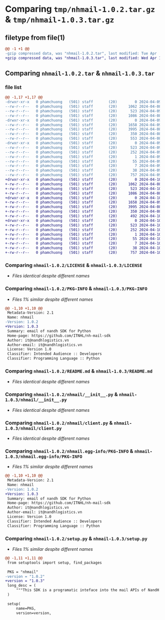 # Comparing `tmp/nhmail-1.0.2.tar.gz` & `tmp/nhmail-1.0.3.tar.gz`

## filetype from file(1)

```diff
@@ -1 +1 @@
-gzip compressed data, was "nhmail-1.0.2.tar", last modified: Tue Apr  9 01:23:38 2024, max compression
+gzip compressed data, was "nhmail-1.0.3.tar", last modified: Wed Apr 10 01:50:30 2024, max compression
```

## Comparing `nhmail-1.0.2.tar` & `nhmail-1.0.3.tar`

### file list

```diff
@@ -1,17 +1,17 @@
-drwxr-xr-x   0 phamchuong   (501) staff       (20)        0 2024-04-09 01:23:38.906709 nhmail-1.0.2/
--rw-r--r--   0 phamchuong   (501) staff       (20)     1062 2024-04-08 06:19:52.000000 nhmail-1.0.2/LICENSE
--rw-r--r--   0 phamchuong   (501) staff       (20)      523 2024-04-09 01:23:38.906480 nhmail-1.0.2/PKG-INFO
--rw-r--r--   0 phamchuong   (501) staff       (20)     1086 2024-04-08 08:02:58.000000 nhmail-1.0.2/README.md
-drwxr-xr-x   0 phamchuong   (501) staff       (20)        0 2024-04-09 01:23:38.905423 nhmail-1.0.2/nhmail/
--rw-r--r--   0 phamchuong   (501) staff       (20)     1658 2024-04-09 01:16:26.000000 nhmail-1.0.2/nhmail/__init__.py
--rw-r--r--   0 phamchuong   (501) staff       (20)     3995 2024-04-08 07:26:40.000000 nhmail-1.0.2/nhmail/client.py
--rw-r--r--   0 phamchuong   (501) staff       (20)      350 2024-04-08 07:54:41.000000 nhmail-1.0.2/nhmail/constants.py
--rw-r--r--   0 phamchuong   (501) staff       (20)      553 2024-04-08 07:26:40.000000 nhmail-1.0.2/nhmail/validators.py
-drwxr-xr-x   0 phamchuong   (501) staff       (20)        0 2024-04-09 01:23:38.906234 nhmail-1.0.2/nhmail.egg-info/
--rw-r--r--   0 phamchuong   (501) staff       (20)      523 2024-04-09 01:23:38.000000 nhmail-1.0.2/nhmail.egg-info/PKG-INFO
--rw-r--r--   0 phamchuong   (501) staff       (20)      252 2024-04-09 01:23:38.000000 nhmail-1.0.2/nhmail.egg-info/SOURCES.txt
--rw-r--r--   0 phamchuong   (501) staff       (20)        1 2024-04-09 01:23:38.000000 nhmail-1.0.2/nhmail.egg-info/dependency_links.txt
--rw-r--r--   0 phamchuong   (501) staff       (20)       55 2024-04-09 01:23:38.000000 nhmail-1.0.2/nhmail.egg-info/requires.txt
--rw-r--r--   0 phamchuong   (501) staff       (20)        7 2024-04-09 01:23:38.000000 nhmail-1.0.2/nhmail.egg-info/top_level.txt
--rw-r--r--   0 phamchuong   (501) staff       (20)       38 2024-04-09 01:23:38.906767 nhmail-1.0.2/setup.cfg
--rw-r--r--   0 phamchuong   (501) staff       (20)      757 2024-04-09 01:22:40.000000 nhmail-1.0.2/setup.py
+drwxr-xr-x   0 phamchuong   (501) staff       (20)        0 2024-04-10 01:50:30.633634 nhmail-1.0.3/
+-rw-r--r--   0 phamchuong   (501) staff       (20)     1062 2024-04-08 06:19:52.000000 nhmail-1.0.3/LICENSE
+-rw-r--r--   0 phamchuong   (501) staff       (20)      523 2024-04-10 01:50:30.633408 nhmail-1.0.3/PKG-INFO
+-rw-r--r--   0 phamchuong   (501) staff       (20)     1086 2024-04-08 08:02:58.000000 nhmail-1.0.3/README.md
+drwxr-xr-x   0 phamchuong   (501) staff       (20)        0 2024-04-10 01:50:30.632453 nhmail-1.0.3/nhmail/
+-rw-r--r--   0 phamchuong   (501) staff       (20)     1658 2024-04-09 01:16:26.000000 nhmail-1.0.3/nhmail/__init__.py
+-rw-r--r--   0 phamchuong   (501) staff       (20)     3995 2024-04-08 07:26:40.000000 nhmail-1.0.3/nhmail/client.py
+-rw-r--r--   0 phamchuong   (501) staff       (20)      350 2024-04-08 07:54:41.000000 nhmail-1.0.3/nhmail/constants.py
+-rw-r--r--   0 phamchuong   (501) staff       (20)      492 2024-04-10 01:49:36.000000 nhmail-1.0.3/nhmail/validators.py
+drwxr-xr-x   0 phamchuong   (501) staff       (20)        0 2024-04-10 01:50:30.633171 nhmail-1.0.3/nhmail.egg-info/
+-rw-r--r--   0 phamchuong   (501) staff       (20)      523 2024-04-10 01:50:30.000000 nhmail-1.0.3/nhmail.egg-info/PKG-INFO
+-rw-r--r--   0 phamchuong   (501) staff       (20)      252 2024-04-10 01:50:30.000000 nhmail-1.0.3/nhmail.egg-info/SOURCES.txt
+-rw-r--r--   0 phamchuong   (501) staff       (20)        1 2024-04-10 01:50:30.000000 nhmail-1.0.3/nhmail.egg-info/dependency_links.txt
+-rw-r--r--   0 phamchuong   (501) staff       (20)       55 2024-04-10 01:50:30.000000 nhmail-1.0.3/nhmail.egg-info/requires.txt
+-rw-r--r--   0 phamchuong   (501) staff       (20)        7 2024-04-10 01:50:30.000000 nhmail-1.0.3/nhmail.egg-info/top_level.txt
+-rw-r--r--   0 phamchuong   (501) staff       (20)       38 2024-04-10 01:50:30.633683 nhmail-1.0.3/setup.cfg
+-rw-r--r--   0 phamchuong   (501) staff       (20)      757 2024-04-10 01:50:25.000000 nhmail-1.0.3/setup.py
```

### Comparing `nhmail-1.0.2/LICENSE` & `nhmail-1.0.3/LICENSE`

 * *Files identical despite different names*

### Comparing `nhmail-1.0.2/PKG-INFO` & `nhmail-1.0.3/PKG-INFO`

 * *Files 1% similar despite different names*

```diff
@@ -1,10 +1,10 @@
 Metadata-Version: 2.1
 Name: nhmail
-Version: 1.0.2
+Version: 1.0.3
 Summary: email of nandh SDK for Python
 Home-page: https://github.com/ITNHL/nh-mail-sdk
 Author: it@nandhlogistics.vn
 Author-email: it@nandhlogistics.vn
 License: Version 1.0
 Classifier: Intended Audience :: Developers
 Classifier: Programming Language :: Python
```

### Comparing `nhmail-1.0.2/README.md` & `nhmail-1.0.3/README.md`

 * *Files identical despite different names*

### Comparing `nhmail-1.0.2/nhmail/__init__.py` & `nhmail-1.0.3/nhmail/__init__.py`

 * *Files identical despite different names*

### Comparing `nhmail-1.0.2/nhmail/client.py` & `nhmail-1.0.3/nhmail/client.py`

 * *Files identical despite different names*

### Comparing `nhmail-1.0.2/nhmail.egg-info/PKG-INFO` & `nhmail-1.0.3/nhmail.egg-info/PKG-INFO`

 * *Files 1% similar despite different names*

```diff
@@ -1,10 +1,10 @@
 Metadata-Version: 2.1
 Name: nhmail
-Version: 1.0.2
+Version: 1.0.3
 Summary: email of nandh SDK for Python
 Home-page: https://github.com/ITNHL/nh-mail-sdk
 Author: it@nandhlogistics.vn
 Author-email: it@nandhlogistics.vn
 License: Version 1.0
 Classifier: Intended Audience :: Developers
 Classifier: Programming Language :: Python
```

### Comparing `nhmail-1.0.2/setup.py` & `nhmail-1.0.3/setup.py`

 * *Files 1% similar despite different names*

```diff
@@ -1,11 +1,11 @@
 from setuptools import setup, find_packages
 
 PKG = "nhmail"
-version = "1.0.2"
+version = "1.0.3"
 long_desc = (
     """This SDK is a programatic inteface into the mail APIs of NandH Logistics."""
 )
 
 setup(
     name=PKG,
     version=version,
```

